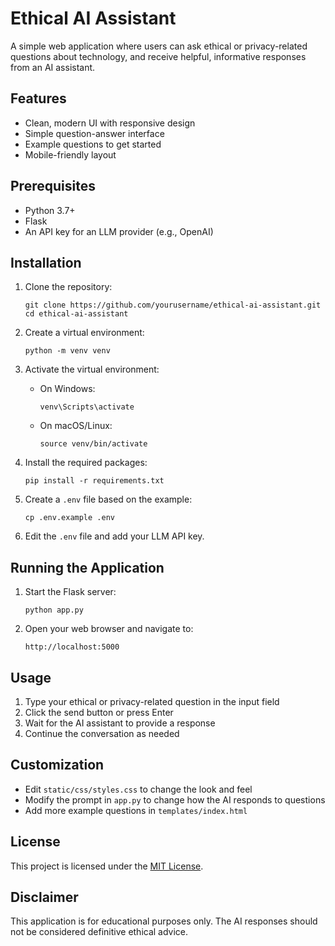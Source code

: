 # Ethical AI Assistant

A simple web application where users can ask ethical or privacy-related questions about technology, and receive helpful, informative responses from an AI assistant.

## Features

- Clean, modern UI with responsive design
- Simple question-answer interface
- Example questions to get started
- Mobile-friendly layout

## Prerequisites

- Python 3.7+
- Flask
- An API key for an LLM provider (e.g., OpenAI)

## Installation

1. Clone the repository:
   ```
   git clone https://github.com/yourusername/ethical-ai-assistant.git
   cd ethical-ai-assistant
   ```

2. Create a virtual environment:
   ```
   python -m venv venv
   ```

3. Activate the virtual environment:
   - On Windows:
     ```
     venv\Scripts\activate
     ```
   - On macOS/Linux:
     ```
     source venv/bin/activate
     ```

4. Install the required packages:
   ```
   pip install -r requirements.txt
   ```

5. Create a `.env` file based on the example:
   ```
   cp .env.example .env
   ```

6. Edit the `.env` file and add your LLM API key.

## Running the Application

1. Start the Flask server:
   ```
   python app.py
   ```

2. Open your web browser and navigate to:
   ```
   http://localhost:5000
   ```

## Usage

1. Type your ethical or privacy-related question in the input field
2. Click the send button or press Enter
3. Wait for the AI assistant to provide a response
4. Continue the conversation as needed

## Customization

- Edit `static/css/styles.css` to change the look and feel
- Modify the prompt in `app.py` to change how the AI responds to questions
- Add more example questions in `templates/index.html`

## License

This project is licensed under the [MIT License](./LICENSE).

## Disclaimer

This application is for educational purposes only. The AI responses should not be considered definitive ethical advice.
